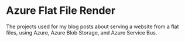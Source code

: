 # Azure Flat File Render
The projects used for my blog posts about serving a website from a flat files, using Azure, Azure Blob Storage, and Azure Service Bus.